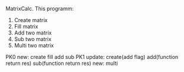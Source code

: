 MatrixCalc. This programm:
1. Create matrix
2. Fill matrix
3. Add two matrix
4. Sub two matrix
5. Multi two matrix

PK0
  new: 
    create
    fill
    add
    sub
PK1
  update: 
    create(add flag)
    add(function return res)
    sub(function return res)
  new:
    multi
